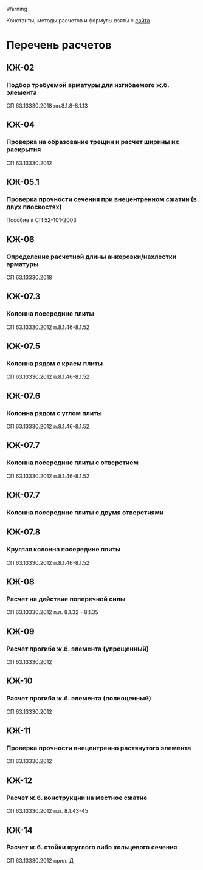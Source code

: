 > [!WARNING]
> Константы, методы расчетов и формулы взяты с [сайта](http://webcad.pro/)

# Перечень расчетов

## КЖ-02

### Подбор требуемой арматуры для изгибаемого ж.б. элемента

СП 63.13330.2018 пп.8.1.8-8.1.13

## КЖ-04

### Проверка на образование трещин и расчет ширины их раскрытия

СП 63.13330.2012

## КЖ-05.1

### Проверка прочности сечения при внецентренном сжатии (в двух плоскостях)

Пособие к СП 52-101-2003

## КЖ-06

### Определение расчетной длины анкеровки/нахлестки арматуры

СП 63.13330.2018

## КЖ-07.3

### Колонна посередине плиты

СП 63.13330.2012 п.8.1.46-8.1.52

## КЖ-07.5

### Колонна рядом с краем плиты

СП 63.13330.2012 п.8.1.46-8.1.52

## КЖ-07.6

### Колонна рядом с углом плиты

СП 63.13330.2012 п.8.1.46-8.1.52

## КЖ-07.7

### Колонна посередине плиты с отверстием

СП 63.13330.2012 п.8.1.46-8.1.52

## КЖ-07.7

### Колонна посередине плиты с двумя отверстиями

## КЖ-07.8

### Круглая колонна посередине плиты

СП 63.13330.2012 п.8.1.46-8.1.52

## КЖ-08

### Расчет на действие поперечной силы

СП 63.13330.2012 п.п. 8.1.32 - 8.1.35

## КЖ-09

### Расчет прогиба ж.б. элемента (упрощенный)

СП 63.13330.2012

## КЖ-10

### Расчет прогиба ж.б. элемента (полноценный)

СП 63.13330.2012

## КЖ-11

### Проверка прочности внецентренно растянутого элемента

СП 63.13330.2012

## КЖ-12

### Расчет ж.б. конструкции на местное сжатие

СП 63.13330.2012 п.п. 8.1.43-45

## КЖ-14

### Расчет ж.б. стойки круглого либо кольцевого сечения

СП 63.13330.2012 прил. Д
